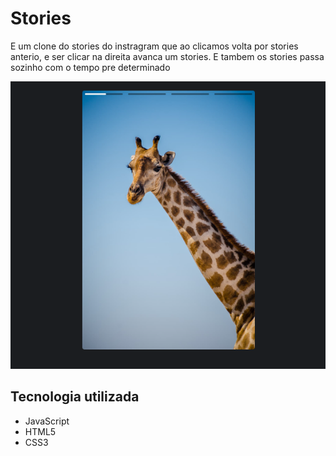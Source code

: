 <h1>Stories</h1>

<p>
    E um clone do stories do instragram que ao clicamos volta por stories anterio, e ser clicar na direita avanca um stories.
    E tambem os stories passa sozinho com o tempo pre determinado
</p>
<img src="./img/girafa.png" alt="tela">

## Tecnologia utilizada

- JavaScript
- HTML5
- CSS3
